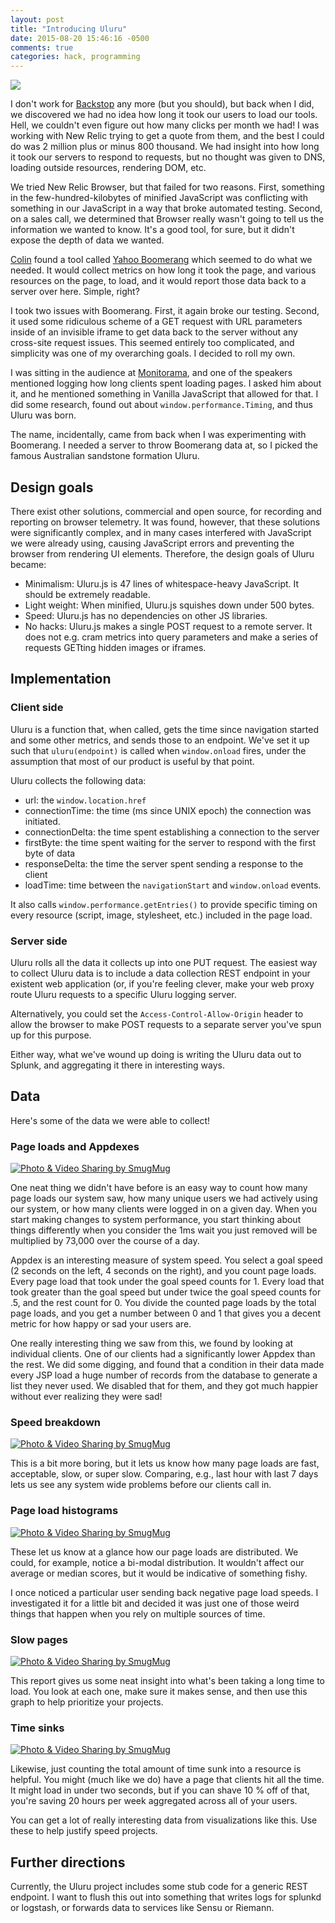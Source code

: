```yaml
---
layout: post
title: "Introducing Uluru"
date: 2015-08-20 15:46:16 -0500
comments: true
categories: hack, programming
---
```



<img src="https://upload.wikimedia.org/wikipedia/commons/3/3e/Uluru_Panorama.jpg" />

I don't work for [Backstop](https://www.backstopsolutions.com/careers) any more (but you should), but back when I did, we discovered we had no idea how long it took our users to load our tools. Hell, we couldn't even figure out how many clicks per month we had! I was working with New Relic trying to get a quote from them, and the best I could do was 2 million plus or minus 800 thousand. We had insight into how long it took our servers to respond to requests, but no thought was given to DNS, loading outside resources, rendering DOM, etc.

We tried New Relic Browser, but that failed for two reasons. First, something in the few-hundred-kilobytes of minified JavaScript was conflicting with something in our JavaScript in a way that broke automated testing. Second, on a sales call, we determined that Browser really wasn't going to tell us the information we wanted to know. It's a good tool, for sure, but it didn't expose the depth of data we wanted.

[Colin](https://twitter.com/alarmingcow) found a tool called [Yahoo Boomerang](https://github.com/yahoo/boomerang) which seemed to do what we needed. It would collect metrics on how long it took the page, and various resources on the page, to load, and it would report those data back to a server over here. Simple, right?

I took two issues with Boomerang. First, it again broke our testing. Second, it used some ridiculous scheme of a GET request with URL parameters inside of an invisible iframe to get data back to the server without any cross-site request issues. This seemed entirely too complicated, and simplicity was one of my overarching goals. I decided to roll my own.

I was sitting in the audience at [Monitorama](http://monitorama.com/), and one of the speakers mentioned logging how long clients spent loading pages. I asked him about it, and he mentioned something in Vanilla JavaScript that allowed for that. I did some research, found out about `window.performance.Timing`, and thus Uluru was born.

The name, incidentally, came from back when I was experimenting with Boomerang. I needed a server to throw Boomerang data at, so I picked the famous Australian sandstone formation Uluru.

Design goals
------------

There exist other solutions, commercial and open source, for recording and reporting on browser telemetry. It was found, however, that these solutions were significantly complex, and in many cases interfered with JavaScript we were already using, causing JavaScript errors and preventing the browser from rendering UI elements. Therefore, the design goals of Uluru became:

- Minimalism: Uluru.js is 47 lines of whitespace-heavy JavaScript. It should be extremely readable.
- Light weight: When minified, Uluru.js squishes down under 500 bytes.
- Speed: Uluru.js has no dependencies on other JS libraries. 
- No hacks: Uluru.js makes a single POST request to a remote server. It does not e.g. cram metrics into query parameters and make a series of requests GETting hidden images or iframes.

Implementation
--------------

### Client side ###

Uluru is a function that, when called, gets the time since navigation started and some other metrics, and sends those to an endpoint. We've set it up such that `uluru(endpoint)` is called when `window.onload` fires, under the assumption that most of our product is useful by that point.

Uluru collects the following data:

- url: the `window.location.href`
- connectionTime: the time (ms since UNIX epoch) the connection was initiated.
- connectionDelta: the time spent establishing a connection to the server
- firstByte: the time spent waiting for the server to respond with the first byte of data
- responseDelta: the time the server spent sending a response to the client
- loadTime: time between the `navigationStart` and `window.onload` events.

It also calls `window.performance.getEntries()` to provide specific timing on every resource (script, image, stylesheet, etc.) included in the page load.

### Server side ###

Uluru rolls all the data it collects up into one PUT request. The easiest way to collect Uluru data is to include a data collection REST endpoint in your existent web application (or, if you're feeling clever, make your web proxy route Uluru requests to a specific Uluru logging server. 

Alternatively, you could set the `Access-Control-Allow-Origin` header to allow the browser to make POST requests to a separate server you've spun up for this purpose.

Either way, what we've wound up doing is writing the Uluru data out to Splunk, and aggregating it there in interesting ways.

Data
----

Here's some of the data we were able to collect!

### Page loads and Appdexes

<a href="https://agocs.smugmug.com/Other/Misc/i-6PnMZv4/A"><img src="https://agocs.smugmug.com/Other/Misc/i-6PnMZv4/0/M/Screen%20Shot%202015-09-04%20at%201.57.31%20PM-M.png" alt="Photo &amp; Video Sharing by SmugMug"></a>

One neat thing we didn't have before is an easy way to count how many page loads our system saw, how many unique users we had actively using our system, or how many clients were logged in on a given day. When you start making changes to system performance, you start thinking about things differently when you consider the 1ms wait you just removed will be multiplied by 73,000 over the course of a day.

Appdex is an interesting measure of system speed. You select a goal speed (2 seconds on the left, 4 seconds on the right), and you count page loads. Every page load that took under the goal speed counts for 1. Every load that took greater than the goal speed but under twice the goal speed counts for .5, and the rest count for 0. You divide the counted page loads by the total page loads, and you get a number between 0 and 1 that gives you a decent metric for how happy or sad your users are.

One really interesting thing we saw from this, we found by looking at individual clients. One of our clients had a significantly lower Appdex than the rest. We did some digging, and found that a condition in their data made every JSP load a huge number of records from the database to generate a list they never used. We disabled that for them, and they got much happier without ever realizing they were sad!

### Speed breakdown

<a href="https://agocs.smugmug.com/Other/Misc/i-trpgpLZ/A"><img src="https://agocs.smugmug.com/Other/Misc/i-trpgpLZ/0/M/Screen%20Shot%202015-09-04%20at%201.58.09%20PM-M.png" alt="Photo &amp; Video Sharing by SmugMug"></a>

This is a bit more boring, but it lets us know how many page loads are fast, acceptable, slow, or super slow. Comparing, e.g., last hour with last 7 days lets us see any system wide problems before our clients call in.

### Page load histograms

<a href="https://agocs.smugmug.com/Other/Misc/i-sh6FZWC/A"><img src="https://agocs.smugmug.com/Other/Misc/i-sh6FZWC/0/M/Screen%20Shot%202015-09-04%20at%201.59.35%20PM-M.png" alt="Photo &amp; Video Sharing by SmugMug"></a>

These let us know at a glance how our page loads are distributed. We could, for example, notice a bi-modal distribution. It wouldn't affect our average or median scores, but it would be indicative of something fishy.

I once noticed a particular user sending back negative page load speeds. I investigated it for a little bit and decided it was just one of those weird things that happen when you rely on multiple sources of time.

### Slow pages

<a href="https://agocs.smugmug.com/Other/Misc/i-X5dKdQs/A"><img src="https://agocs.smugmug.com/Other/Misc/i-X5dKdQs/0/M/Screen%20Shot%202015-09-04%20at%201.59.45%20PM-M.png" alt="Photo &amp; Video Sharing by SmugMug"></a>

This report gives us some neat insight into what's been taking a long time to load. You look at each one, make sure it makes sense, and then use this graph to help prioritize your projects.

### Time sinks

<a href="https://agocs.smugmug.com/Other/Misc/i-RJRsk3M/A"><img src="https://agocs.smugmug.com/Other/Misc/i-RJRsk3M/0/M/Screen%20Shot%202015-09-04%20at%201.59.53%20PM-M.png" alt="Photo &amp; Video Sharing by SmugMug"></a>

Likewise, just counting the total amount of time sunk into a resource is helpful. You might (much like we do) have a page that clients hit all the time. It might load in under two seconds, but if you can shave 10 % off of that, you're saving 20 hours per week aggregated across all of your users.

You can get a lot of really interesting data from visualizations like this. Use these to help justify speed projects.

Further directions
------------------

Currently, the Uluru project includes some stub code for a generic REST endpoint. I want to flush this out into something that writes logs for splunkd or logstash, or forwards data to services like Sensu or Riemann.
